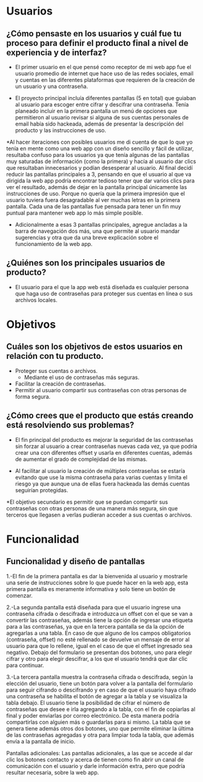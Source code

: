 # Usuarios
## ¿Cómo pensaste en los usuarios y cuál fue tu proceso para definir el producto final a nivel de experiencia y de interfaz?

* El primer usuario en el que pensé como receptor de mi web app fue el usuario promedio de internet que hace uso de las redes sociales, email y cuentas en las diferentes plataformas que requieren de la creación de un usuario y una contraseña. 

* El proyecto principal incluía diferentes pantallas (5 en total) que guiaban al usuario para escoger entre cifrar y descifrar una contraseña. Tenía planeado incluir en la primera pantalla un menú de opciones que permitieron al usuario revisar si alguna de sus cuentas personales de email había sido hackeada, además de presentar la descripción del producto y las instrucciones de uso. 

*Al hacer iteraciones con posibles usuarios me di cuenta de que lo que yo tenía en mente como una web app con un diseño sencillo y fácil de utilizar, resultaba confuso para los usuarios ya que tenía algunas de las pantallas muy saturadas de información (como la primera) y hacía al usuario dar clics que resultaban innecesarios y podían desesperar al usuario. Al final decidí reducir las pantallas principales a 3, pensando en que el usuario al que va dirigida la web app podría encontrar tedioso tener que dar varios clics para ver el resultado, además de dejar en la pantalla principal únicamente las instrucciones de uso. Porque no quería que la primera impresión que el usuario tuviera fuera desagradable al ver muchas letras en la primera pantalla. Cada una de las pantallas fue pensada para tener un fin muy puntual para mantener web app lo más simple posible.

* Adicionalmente a esas 3 pantallas principales, agregue ancladas a la barra de navegación dos más, una que permite al usuario mandar sugerencias y otra que da una breve explicación sobre el funcionamiento de la web app.

## ¿Quiénes son los principales usuarios de producto?
* El usuario para el que la app web está diseñada es cualquier persona que haga uso de contraseñas para proteger sus cuentas en línea o sus archivos locales. 

# Objetivos
## Cuáles son los objetivos de estos usuarios en relación con tu producto.
* Proteger sus cuentas o archivos.
    * Mediante el uso de contraseñas más seguras.
* Facilitar la creación de contraseñas.
* Permitir al usuario compartir sus contraseñas con otras personas de forma segura.

## ¿Cómo crees que el producto que estás creando está resolviendo sus problemas?

* El fin principal del producto es mejorar la seguridad de las contraseñas sin forzar al usuario a crear contraseñas nuevas cada vez, ya que podría crear una con diferentes offset y usarla en diferentes cuentas, además de aumentar el grado de complejidad de las mismas.

* Al facilitar al usuario la creación de múltiples contraseñas se estaría evitando que use la misma contraseña para varias cuentas y limita el riesgo ya que aunque una de ellas fuera hackeada las demás cuentas seguirían protegidas. 

*El objetivo secundario es permitir que se puedan compartir sus contraseñas con otras personas de una manera más segura, sin que terceros que llegasen a verlas pudieran acceder a sus cuentas o archivos.

# Funcionalidad

## Funcionalidad y diseño de pantallas

1.-El fin de la primera pantalla es dar la bienvenida al usuario y mostrarle una serie de instrucciones sobre lo que puede hacer en la web app, esta primera pantalla es meramente informativa y solo tiene un botón de comenzar.

2.-La segunda pantalla está diseñada para que el usuario ingrese una contraseña cifrada o descifrada e introduzca un offset con el que se van a convertir las contraseñas, además tiene la opción de ingresar una etiqueta para a las contraseñas, ya que en la tercera pantalla se da la opción de agregarlas a una tabla. En caso de que alguno de los campos obligatorios (contraseña, offset) no esté rellenado se devuelve un mensaje de error al usuario para que lo rellene, igual en el caso de que el offset ingresado sea negativo. Debajo del formulario se presentan dos botones, uno para elegir cifrar y otro para elegir descifrar, a los que el usuario tendrá que dar clic para continuar. 

3.-La tercera pantalla muestra la contraseña cifrada o descifrada, según la elección del usuario, tiene un botón para volver a la pantalla del formulario para seguir cifrando o descifrando y en caso de que el usuario haya cifrado una contraseña se habilita el botón de agregar a la tabla y se visualiza la tabla debajo. El usuario tiene la posibilidad de cifrar el número de contraseñas que desee e irla agregando a la tabla, con el fin de copiarlas al final y poder enviarlas por correo electrónico. De esta manera podría compartirlas con alguien más o guardarlas para si mismo. La tabla que se genera tiene además otros dos botones, uno que permite eliminar la última de las contraseñas agregadas y otra para limpiar toda la tabla, que además envía a la pantalla de inicio. 

Pantallas adicionales: Las pantallas adicionales, a las que se accede al dar clic los botones contacto y acerca de tienen como fin abrir un canal de comunicación con el usuario y darle información extra, pero que podría resultar necesaria, sobre la web app.




